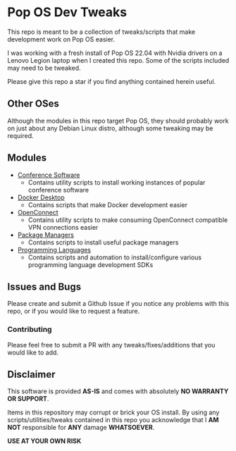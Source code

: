 # Pop OS Dev Tweaks

This repo is meant to be a collection of tweaks/scripts that 
make development work on Pop OS easier.

I was working with a fresh install of Pop OS 22.04
with Nvidia drivers on a Lenovo Legion laptop when
I created this repo. Some of the scripts included 
may need to be tweaked.

Please give this repo a star if you find anything contained 
herein useful.

## Other OSes

Although the modules in this repo target Pop OS, they
should probably work on just about any Debian Linux distro,
although some tweaking may be required.

## Modules

- [Conference Software](./conference)
  - Contains utility scripts to install working instances of popular conference software
- [Docker Desktop](./docker-desktop)
  - Contains scripts that make Docker development easier
- [OpenConnect](./openconnect)
  - Contains utility scripts to make consuming OpenConnect compatible VPN connections easier
- [Package Managers](./package-managers)
  - Contains scripts to install useful package managers
- [Programming Languages](./programming-languages)
  - Contains scripts and automation to install/configure various programming language development SDKs

## Issues and Bugs

Please create and submit a Github Issue if you notice any problems 
with this repo, or if you would like to request a feature.

### Contributing

Please feel free to submit a PR with any tweaks/fixes/additions
that you would like to add.

## Disclaimer

This software is provided **AS-IS** and comes with absolutely **NO WARRANTY OR SUPPORT**.

Items in this repository may corrupt or brick your OS install.
By using any scripts/utilities/tweaks contained in this repo
you acknowledge that I **AM NOT** responsible for **ANY** damage **WHATSOEVER**.

**USE AT YOUR OWN RISK**